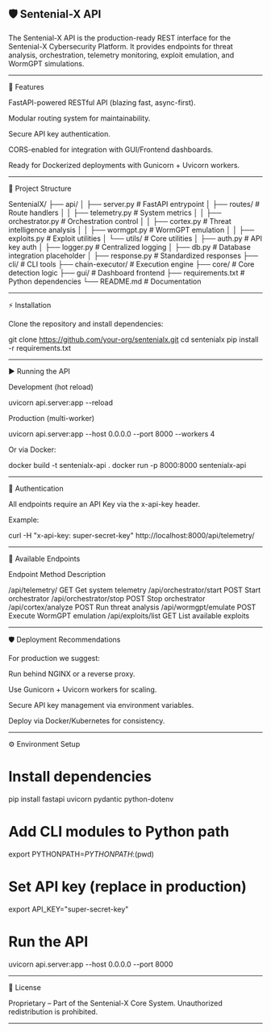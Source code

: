 ## 🛡 Sentenial-X API ##

The Sentenial-X API is the production-ready REST interface for the Sentenial-X Cybersecurity Platform.
It provides endpoints for threat analysis, orchestration, telemetry monitoring, exploit emulation, and WormGPT simulations.


---

🚀 Features

FastAPI-powered RESTful API (blazing fast, async-first).

Modular routing system for maintainability.

Secure API key authentication.

CORS-enabled for integration with GUI/Frontend dashboards.

Ready for Dockerized deployments with Gunicorn + Uvicorn workers.



---

📂 Project Structure

SentenialX/
 ├── api/
 │   ├── server.py           # FastAPI entrypoint
 │   ├── routes/             # Route handlers
 │   │   ├── telemetry.py    # System metrics
 │   │   ├── orchestrator.py # Orchestration control
 │   │   ├── cortex.py       # Threat intelligence analysis
 │   │   ├── wormgpt.py      # WormGPT emulation
 │   │   ├── exploits.py     # Exploit utilities
 │   └── utils/              # Core utilities
 │       ├── auth.py         # API key auth
 │       ├── logger.py       # Centralized logging
 │       ├── db.py           # Database integration placeholder
 │       ├── response.py     # Standardized responses
 ├── cli/                    # CLI tools
 ├── chain-executor/         # Execution engine
 ├── core/                   # Core detection logic
 ├── gui/                    # Dashboard frontend
 ├── requirements.txt        # Python dependencies
 └── README.md               # Documentation


---

⚡ Installation

Clone the repository and install dependencies:

git clone https://github.com/your-org/sentenialx.git
cd sentenialx
pip install -r requirements.txt


---

▶️ Running the API

Development (hot reload)

uvicorn api.server:app --reload

Production (multi-worker)

uvicorn api.server:app --host 0.0.0.0 --port 8000 --workers 4

Or via Docker:

docker build -t sentenialx-api .
docker run -p 8000:8000 sentenialx-api


---

🔑 Authentication

All endpoints require an API Key via the x-api-key header.

Example:

curl -H "x-api-key: super-secret-key" http://localhost:8000/api/telemetry/


---

📡 Available Endpoints

Endpoint	Method	Description

/api/telemetry/	GET	Get system telemetry
/api/orchestrator/start	POST	Start orchestrator
/api/orchestrator/stop	POST	Stop orchestrator
/api/cortex/analyze	POST	Run threat analysis
/api/wormgpt/emulate	POST	Execute WormGPT emulation
/api/exploits/list	GET	List available exploits



---

🛡 Deployment Recommendations

For production we suggest:

Run behind NGINX or a reverse proxy.

Use Gunicorn + Uvicorn workers for scaling.

Secure API key management via environment variables.

Deploy via Docker/Kubernetes for consistency.



---

⚙️ Environment Setup

# Install dependencies
pip install fastapi uvicorn pydantic python-dotenv

# Add CLI modules to Python path
export PYTHONPATH=$PYTHONPATH:$(pwd)

# Set API key (replace in production)
export API_KEY="super-secret-key"

# Run the API
uvicorn api.server:app --host 0.0.0.0 --port 8000


---

📜 License

Proprietary – Part of the Sentenial-X Core System.
Unauthorized redistribution is prohibited.


---
